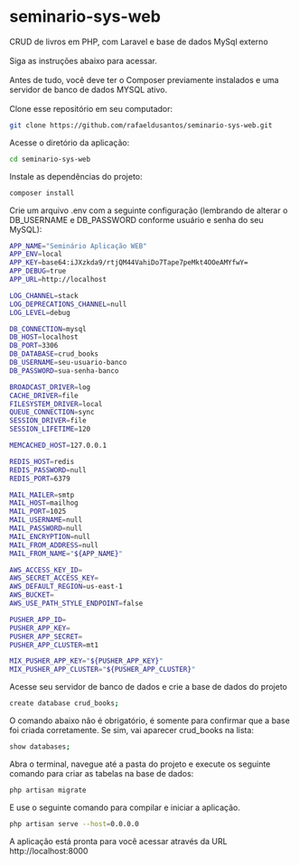# seminario-sys-web
CRUD de livros em PHP, com Laravel e base de dados MySql externo\
\
Siga as instruções abaixo para acessar.\
\
Antes de tudo, você deve ter o Composer previamente instalados e uma servidor de banco de dados MYSQL ativo.\
\
Clone esse repositório em seu computador:
```sh
git clone https://github.com/rafaeldusantos/seminario-sys-web.git
```

Acesse o diretório da aplicação:
```sh
cd seminario-sys-web
```

Instale as dependências do projeto:
```sh
composer install
```

Crie um arquivo .env com a seguinte configuração (lembrando de alterar o DB_USERNAME e DB_PASSWORD conforme usuário e senha do seu MySQL):
```sh
APP_NAME="Seminário Aplicação WEB"
APP_ENV=local
APP_KEY=base64:iJXzkda9/rtjQM44VahiDo7Tape7peMkt4OOeAMYfwY=
APP_DEBUG=true
APP_URL=http://localhost

LOG_CHANNEL=stack
LOG_DEPRECATIONS_CHANNEL=null
LOG_LEVEL=debug

DB_CONNECTION=mysql
DB_HOST=localhost
DB_PORT=3306
DB_DATABASE=crud_books
DB_USERNAME=seu-usuario-banco
DB_PASSWORD=sua-senha-banco

BROADCAST_DRIVER=log
CACHE_DRIVER=file
FILESYSTEM_DRIVER=local
QUEUE_CONNECTION=sync
SESSION_DRIVER=file
SESSION_LIFETIME=120

MEMCACHED_HOST=127.0.0.1

REDIS_HOST=redis
REDIS_PASSWORD=null
REDIS_PORT=6379

MAIL_MAILER=smtp
MAIL_HOST=mailhog
MAIL_PORT=1025
MAIL_USERNAME=null
MAIL_PASSWORD=null
MAIL_ENCRYPTION=null
MAIL_FROM_ADDRESS=null
MAIL_FROM_NAME="${APP_NAME}"

AWS_ACCESS_KEY_ID=
AWS_SECRET_ACCESS_KEY=
AWS_DEFAULT_REGION=us-east-1
AWS_BUCKET=
AWS_USE_PATH_STYLE_ENDPOINT=false

PUSHER_APP_ID=
PUSHER_APP_KEY=
PUSHER_APP_SECRET=
PUSHER_APP_CLUSTER=mt1

MIX_PUSHER_APP_KEY="${PUSHER_APP_KEY}"
MIX_PUSHER_APP_CLUSTER="${PUSHER_APP_CLUSTER}"

```

Acesse seu servidor de banco de dados e crie a base de dados do projeto
```sh
create database crud_books;
```

O comando abaixo não é obrigatório, é somente para confirmar que a base foi criada corretamente. Se sim, vai aparecer crud_books na lista:
```sh
show databases;
```


Abra o terminal, navegue até a pasta do projeto e execute os seguinte comando para criar as tabelas na base de dados:
```sh
php artisan migrate
```

E use o seguinte comando para compilar e iniciar a aplicação.
```sh
php artisan serve --host=0.0.0.0
```
A aplicação está pronta para você acessar através da URL http://localhost:8000
